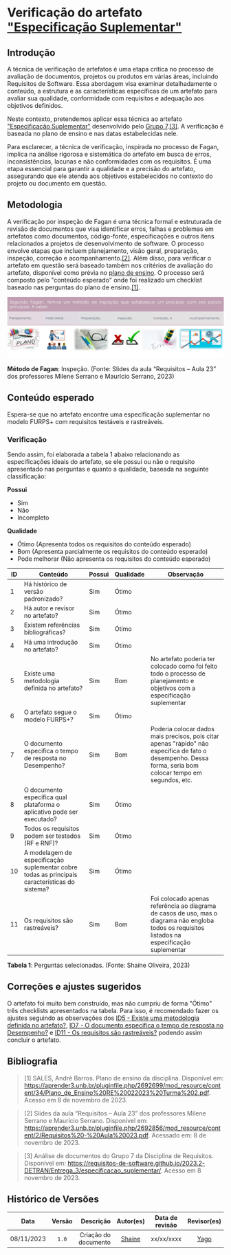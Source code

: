 # Verificação do artefato ["Especificação Suplementar"](https://requisitos-de-software.github.io/2023.2-DETRAN/Entrega_3/especificacao_suplementar/)

## Introdução

A técnica de verificação de artefatos é uma etapa crítica no processo de avaliação de documentos, projetos ou produtos em várias áreas, incluindo Requisitos de Software. Essa abordagem visa examinar detalhadamente o conteúdo, a estrutura e as características específicas de um artefato para avaliar sua qualidade, conformidade com requisitos e adequação aos objetivos definidos.

Neste contexto, pretendemos aplicar essa técnica ao artefato ["Especificação Suplementar"](https://requisitos-de-software.github.io/2023.2-DETRAN/Entrega_3/especificacao_suplementar/) desenvolvido pelo [Grupo 7](https://requisitos-de-software.github.io/2023.2-DETRAN/).<a id="a" href="#aa">[3]</a>. A verificação é baseada no plano de ensino e nas datas estabelecidas nele.

Para esclarecer, a técnica de verificação, inspirada no processo de Fagan, implica na análise rigorosa e sistemática do artefato em busca de erros, inconsistências, lacunas e não conformidades com os requisitos. É uma etapa essencial para garantir a qualidade e a precisão do artefato, assegurando que ele atenda aos objetivos estabelecidos no contexto do projeto ou documento em questão.

## Metodologia

A verificação por inspeção de Fagan é uma técnica formal e estruturada de revisão de documentos que visa identificar erros, falhas e problemas em artefatos como documentos, código-fonte, especificações e outros itens relacionados a projetos de desenvolvimento de software. O processo envolve etapas que incluem planejamento, visão geral, preparação, inspeção, correção e acompanhamento.<a id="a" href="#aa">[2]</a>. Além disso, para verificar o artefato em questão será baseado também nos critérios de avaliação do artefato, disponível como prévia no [plano de ensino](https://aprender3.unb.br/pluginfile.php/2692699/mod_resource/content/34/Plano_de_Ensino%20RE%20022023%20Turma%202.pdf).
O processo será composto pelo "conteúdo esperado" onde foi realizado um checklist baseado nas perguntas do plano de ensino.<a id="a" href="#aa">[1]</a>.

![Inspeção Fagan](../verificacao/Fagan.png)

<b>Método de Fagan</b>: Inspeção. (Fonte: Slides da aula “Requisitos – Aula 23” dos professores Milene Serrano e Maurício Serrano, 2023)

## Conteúdo esperado

Espera-se que no artefato encontre uma especificação suplementar no modelo FURPS+ com requisitos testáveis e rastreáveis.
### Verificação

Sendo assim, foi elaborada a tabela 1 abaixo relacionando as especificações ideais do artefato, se ele possui ou não o requisito apresentado nas perguntas e quanto a qualidade, baseada na seguinte classificação:

**Possui**

- Sim
- Não
- Incompleto

**Qualidade**

- Ótimo (Apresenta todos os requisitos do conteúdo esperado)
- Bom (Apresenta parcialmente os requisitos do conteúdo esperado)
- Pode melhorar (Não apresenta os requisitos do conteúdo esperado)

| ID  | Conteúdo                                                                      | Possui     | Qualidade     | Observação                                                                                                                 |
| --- | ----------------------------------------------------------------------------- | ---------- | ------------- | -------------------------------------------------------------------------------------------------------------------------- |
| 1   | Há histórico de versão padronizado?                                           | Sim        | Ótimo         |                                                                                                                            |
| 2   | Há autor e revisor no artefato?                                               | Sim | Ótimo           |                                                                                         |
| 3   | Existem referências bibliográficas?                                           | Sim        | Ótimo |                                        
| 4   | Há uma introdução no artefato?            | Sim        | Ótimo |        |
| 5   | Existe uma metodologia definida no artefato?                                  | Sim        | Bom | No artefato poderia ter colocado como foi feito todo o processo de planejamento e objetivos com a especificação suplementar |                                       |
| 6   | O artefato segue o modelo FURPS+?| Sim        | Ótimo           |   |
| 7   | O documento especifica o tempo de resposta no Desempenho?                   | Sim        | Bom         |   Poderia colocar dados mais precisos, pois citar apenas "rápido" não especifica de fato o desempenho. Dessa forma, seria bom colocar tempo em segundos, etc.                           |
| 8   | O documento especifica qual plataforma o aplicativo pode ser executado?                  | Sim        | Ótimo         |        |
| 9   | Todos os requisitos podem ser testados (RF e RNF)?                  | Sim        | Ótimo        |      |
| 10   | A modelagem de especificação suplementar cobre todas as principais características do sistema?                 | Sim        | Ótimo         |                            |
| 11   | Os requisitos são rastreáveis?             | Sim        | Bom         |  Foi colocado apenas referência ao diagrama de casos de uso, mas o diagrama não engloba todos os requisitos listados na especificação suplementar|

<b>Tabela 1</b>: Perguntas selecionadas. (Fonte: Shaíne Oliveira, 2023)

## Correções e ajustes sugeridos

O artefato foi muito bem construído, mas não cumpriu de forma "Ótimo" três checklists apresentados na tabela.
Para isso, é recomendado fazer os ajustes seguindo as observações dos [ID5 - Existe uma metodologia definida no artefato?](#verificacao), [ID7 - O documento especifica o tempo de resposta no Desempenho?](#verificacao) e [ID11 - Os requisitos são rastreáveis?](#verificacao) podendo assim concluir o artefato.

## Bibliografia

> [1] SALES, André Barros. Plano de ensino da disciplina. Disponível em: https://aprender3.unb.br/pluginfile.php/2692699/mod_resource/content/34/Plano_de_Ensino%20RE%20022023%20Turma%202.pdf. Acesso em 8 de novembro de 2023.

> [2] Slides da aula “Requisitos – Aula 23” dos professores Milene Serrano e Maurício Serrano. Disponível em: https://aprender3.unb.br/pluginfile.php/2692856/mod_resource/content/2/Requisitos%20-%20Aula%20023.pdf. Acessado em: 8 de novembro de 2023.

> [3] Análise de documentos do Grupo 7 da Disciplina de Requisitos. Disponível em: <https://requisitos-de-software.github.io/2023.2-DETRAN/Entrega_3/especificacao_suplementar/>. Acesso em 8 novembro de 2023.

## Histórico de Versões

|    Data    | Versão |            Descrição |                  Autor(es)                  | Data de revisão | Revisor(es) |
| :--------: | :----: | -------------------: | :-----------------------------------------: | :-------------: | :---------: |
| 08/11/2023 | `1.0`  | Criação do documento | [Shaíne](https://github.com/ShaineOliveira) |   xx/xx/xxxx    |   [Yago](https://github.com/yagompassos)    |

